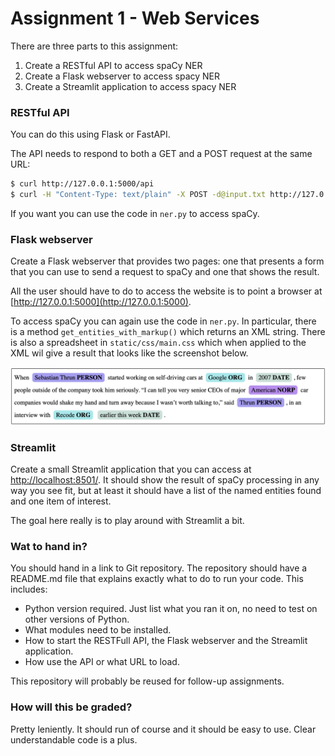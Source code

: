 # Assignment 1 - Web Services

There are three parts to this assignment:

1. Create a RESTful API to access spaCy NER
2. Create a Flask webserver to access spacy NER
3. Create a Streamlit application to access spacy NER


### RESTful API

You can do this using Flask or FastAPI.

The API needs to respond to both a GET and a POST request at the same URL:

```bash
$ curl http://127.0.0.1:5000/api
$ curl -H "Content-Type: text/plain" -X POST -d@input.txt http://127.0.0.1:5000/api
```

If you want you can use the code in `ner.py` to access spaCy.

### Flask webserver

Create a Flask webserver that provides two pages: one that presents a form that you can use to send a request to spaCy and one that shows the result.

All the user should have to do to access the website is to point a browser at [http://127.0.0.1:5000](http://127.0.0.1:5000).

To access spaCy you can again use the code in `ner.py`. In particular, there is a method `get_entities_with_markup()` which returns an XML string. There is also a spreadsheet in `static/css/main.css` which when applied to the XML wil give a result that looks like the screenshot below.

![spaCy result](images/ner-result.png)



### Streamlit

Create a small Streamlit application that you can access at [http://localhost:8501/](http://localhost:8501/). It should show the result of spaCy processing in any way you see fit, but at least it should have a list of the named entities found and one item of interest.

The goal here really is to play around with Streamlit a bit.

### Wat to hand in?

You should hand in a link to Git repository. The repository should have a README.md file that explains exactly what to do to run your code. This includes:

- Python version required. Just list what you ran it on, no need to test on other versions of Python.
- What modules need to be installed.
- How to start the RESTFull API, the Flask webserver and the Streamlit application.
- How use the API or what URL to load.

This repository will probably be reused for follow-up assignments.

### How will this be graded?

Pretty leniently. It should run of course and it should be easy to use. Clear understandable code is a plus.


